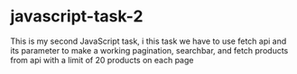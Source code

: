 # javascript-task-2
This is my second JavaScript task, i this task we have to use fetch api and its parameter to make a working pagination, searchbar, and fetch products from api with a limit of 20 products on each page
